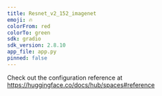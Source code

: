 ```yaml
---
title: Resnet_v2_152_imagenet
emoji: 🔥
colorFrom: red
colorTo: green
sdk: gradio
sdk_version: 2.8.10
app_file: app.py
pinned: false
---
```


Check out the configuration reference at https://huggingface.co/docs/hub/spaces#reference
